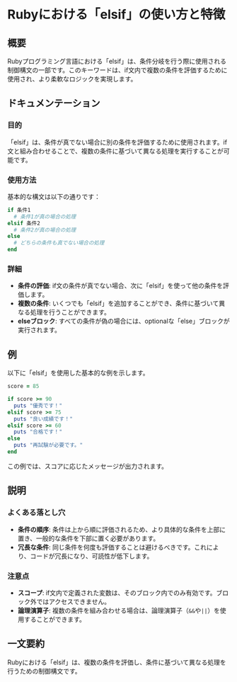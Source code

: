 <!--
Meta Description: # Rubyにおける「elsif」の使い方と特徴 ## 概要 Rubyプログラミング言語における「elsif」は、条件分岐を行う際に使用される制御構文の一部です。このキーワードは、if文内で複数の条件を評価するために使用され、より柔軟なロジックを実現します。 ## ドキュメンテーション ### 目的...
Meta Keywords: elsif, score, puts, else, rubyにおける
-->

# Rubyにおける「elsif」の使い方と特徴

## 概要
Rubyプログラミング言語における「elsif」は、条件分岐を行う際に使用される制御構文の一部です。このキーワードは、if文内で複数の条件を評価するために使用され、より柔軟なロジックを実現します。

## ドキュメンテーション
### 目的
「elsif」は、条件が真でない場合に別の条件を評価するために使用されます。if文と組み合わせることで、複数の条件に基づいて異なる処理を実行することが可能です。

### 使用方法
基本的な構文は以下の通りです：

```ruby
if 条件1
  # 条件1が真の場合の処理
elsif 条件2
  # 条件2が真の場合の処理
else
  # どちらの条件も真でない場合の処理
end
```

### 詳細
- **条件の評価**: if文の条件が真でない場合、次に「elsif」を使って他の条件を評価します。
- **複数の条件**: いくつでも「elsif」を追加することができ、条件に基づいて異なる処理を行うことができます。
- **elseブロック**: すべての条件が偽の場合には、optionalな「else」ブロックが実行されます。

## 例
以下に「elsif」を使用した基本的な例を示します。

```ruby
score = 85

if score >= 90
  puts "優秀です！"
elsif score >= 75
  puts "良い成績です！"
elsif score >= 60
  puts "合格です！"
else
  puts "再試験が必要です。"
end
```

この例では、スコアに応じたメッセージが出力されます。

## 説明
### よくある落とし穴
- **条件の順序**: 条件は上から順に評価されるため、より具体的な条件を上部に置き、一般的な条件を下部に置く必要があります。
- **冗長な条件**: 同じ条件を何度も評価することは避けるべきです。これにより、コードが冗長になり、可読性が低下します。

### 注意点
- **スコープ**: if文内で定義された変数は、そのブロック内でのみ有効です。ブロック外ではアクセスできません。
- **論理演算子**: 複数の条件を組み合わせる場合は、論理演算子（`&&`や`||`）を使用することができます。

## 一文要約
Rubyにおける「elsif」は、複数の条件を評価し、条件に基づいて異なる処理を行うための制御構文です。